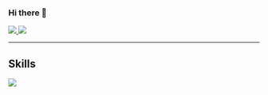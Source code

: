### Hi there 👋

<a href="https://www.twitter.com/gelbphoenix" target="_blank" rel="noreferrer noopener">
  <img src="https://img.shields.io/twitter/follow/gelbphoenix?logo=twitter&style=for-the-badge&color=0891b2&labelColor=1c1917"/>
</a>

<a href="https://mastodon.social/@gelbphoenix" target="_blank" rel="noreferrer noopener">
  <img src="https://img.shields.io/mastodon/follow/110129656501685841?style=for-the-badge&logo=mastodon&labelColor=1c1917&color=6364ff" />
</a>

-----------------------------------------------

## Skills
<img src="https://skillicons.dev/icons?i=js,html,css,nodejs,react,remix,github,linux,vscode" />
